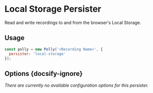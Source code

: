 # Local Storage Persister

Read and write recordings to and from the browser's Local Storage.

## Usage

```js
const polly = new Polly('<Recording Name>', {
  persister: 'local-storage'
});
```

## Options {docsify-ignore}

_There are currently no available configuration options for this persister._
